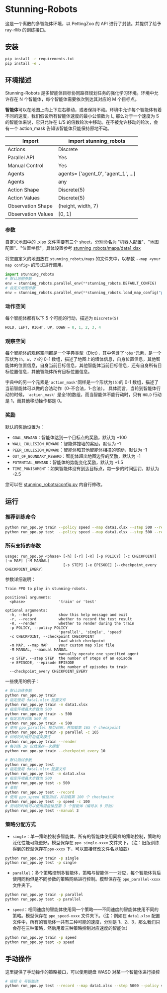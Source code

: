 # Stunning-Robots

这是一个离散的多智能体环境，以 PettingZoo 的 API 进行了封装。并提供了给予 ray-rllib 的训练接口。
 

## 安装

```bash
pip install -r requirements.txt
pip install -e .
```

## 环境描述

Stunning-Robots 是多智能体目标协同路径规划任务的强化学习环境。环境中允许存在 N 个智能体，每个智能体需要依次到达其对应的 M 个目标点。

**智能体**可以在地图上向上下左右移动，或者保持不动。环境中允许每个智能体有着不同的速度，我们假设所有智能体速度的最小公倍数为 L, 那么对于一个速度为 S 的智能体来说，它只允许在 L/S 的倍数轮次中移动。在不被允许移动的轮次，会有一个 action_mask 告知该智能体只能保持原地不动。

| Import             | import stunning_robots |
|--------------------|--------------------------------------|
| Actions            | Discrete                             |
| Parallel API       | Yes                                  |
| Manual Control     | Yes                                  |
| Agents             | agents= ['agent_0', 'agent_1', ...]  |
| Agents             | any                                  |
| Action Shape       | Discrete(5)                          |
| Action Values      | Discrete(5)                          |
| Observation Shape  | (height, width, 7)                   |                                    
| Observation Values | [0, 1]                               |                                      

### 参数

自定义地图中的 .xlsx 文件需要有三个 sheet，分别命名为 "机器人配置"、"地图配置"、"位置坐标"。具体设置参考 [stunning_robots/maps/data1.xlsx](stunning_robots/maps/data1.xlsx)

将您自定义的地图放在 `stunning_robots/maps` 的文件夹中，以参数 `--map <your map config>` 的形式进行调用。
```python
import stunning_robots
# 默认地图参数
env = stunning_robots.parallel_env(**stunning_robots.DEFAULT_CONFIG) 
# 自定义地图参数
env = stunning_robots.parallel_env(**stunning_robots.load_map_config("path/to/custom/maps/data.xlsx")) 
```
### 动作空间
每个智能体都有以下 5 个可能的行动，描述为 `Discrete(5)`
```python
HOLD, LEFT, RIGHT, UP, DOWN = 0, 1, 2, 3, 4
```

### 观察空间

每个智能体的观察空间都是一个字典类型（Dict），其中包含了`'obs'`元素，是一个形状为`(h, w, 7)`的 0-1 数组，描述了地图上的墙体信息，自身位置信息，其他智能体的位置信息，自身当前目标信息，其他智能体当前目标信息，还有自身所有目标位置信息，其他智能体所有目标位置信息。

字典中的另一个元素是`'action_mask'`同样是一个形状为`(5)`的 0-1 数组，描述了当前智能体可以做的合法动作（0-不合法，1-合法）。 具体而言，当轮到智能体行动的时候，`'action_mask'` 是全1的数组，而当智能体不能行动时，只有 `HOLD` 行动是 1，而其他移动操作都是 0。

### 奖励

默认的奖励设置为：

- `GOAL_REWARD`：智能体达到一个目标点的奖励，默认为 +100
- `WALL_COLLISION_REWARD`：智能体撞墙的奖励，默认为 -1
- `PEER_COLLISION_REWARD`：智能体和其他智能体相撞的奖励，默认为 -1
- `OUT_OF_BOUNDARY_REWARD`：智能体超出地图边界的奖励，默认为 -1
- `POTENTIAL_REWARD`：智能体的势能变化奖励，默认为 +1.5
- `TIME_PUNISHMENT`：如果智能体没有到达目标点，每一步的时间惩罚，默认为 -2.5

您可以在 [stunning_robots/config.py](stunning_robots/config.py) 内自行修改。

## 运行

### 推荐训练命令

```bash
python run_ppo.py train --policy speed --map data1.xlsx --step 500 --render --episode 200
python run_ppo.py test  --policy speed --map data1.xlsx --step 500 --record
```

### 所有支持的参数

```
usage: run_ppo.py <phase> [-h] [-r] [-R] [-p POLICY] [-c CHECKPOINT] [-m MAP] [-M MANUAL] 
                          [-s STEP] [-e EPISODE] [--checkpoint_every CHECKPOINT_EVERY] 
```
参数详细说明：
```
Train PPO to play in stunning-robots.

positional arguments:
  <phase>               'train' or 'test'

optional arguments:
  -h, --help            show this help message and exit
  -r, --record          whether to record the test result
  -R, --render          whether to render during the train
  -p POLICY, --policy POLICY
                        'parallel', 'single', 'speed'
  -c CHECKPOINT, --checkpoint CHECKPOINT
                        load which checkpoint
  -m MAP, --map MAP     your custom map xlsx file
  -M MANUAL, --manual MANUAL
                        manually operate one specified agent
  -s STEP, --step STEP  the number of steps of an episode
  -e EPISODE, --episode EPISODE
                        the number of episodes to train
  --checkpoint_every CHECKPOINT_EVERY
```
一些使用的例子：
```bash
# 默认训练参数
python run_ppo.py train
# 指定使用 data1.xlsx 配置文件 
python run_ppo.py train -m data1.xlsx
# 指定环境最大步数为 500 
python run_ppo.py train -s 500
# 指定总共训练 500 轮
python run_ppo.py train -e 500
# 使用 ppo_parallel 模型训练，并加载第 165 个 checkpoint
python run_ppo.py train -p parallel -c 165
# 训练的时候开启渲染模式
python run_ppo.py train --render
# 每训练 10 轮就保存一次模型
python run_ppo.py train --checkpoint_every 10

# 默认测试参数
python run_ppo.py test
# 指定使用 data1.xlsx 配置文件 
python run_ppo.py test -m data1.xlsx
# 指定环境最大步数为 500 
python run_ppo.py test -s 500
# 录制
python run_ppo.py test --record
# 使用 ppo_speed 模型测试，并加载第 100 个 checkpoint
python run_ppo.py test -p speed -c 100
# 测试的时候可以使用键盘操控第 3 个智能体（编号从 0 开始）
python run_ppo.py test --manual 3

```

### 策略分配方式

- `single`：单一策略控制多智能体，所有的智能体使用同样的策略控制，策略的泛化性能可能更好。模型保存在 `ppo_single-xxxx` 文件夹下。（注：旧版训练得到的模型保存在`ppo-xxxx` 下，可以直接修改文件名以加载）

```bash
python run_ppo.py train -p single
python run_ppo.py test -p single
```
- `parallel`：多个策略控制多智能体，策略与智能体一一对应，每个智能体背后使用同构但是不同参数的策略网络进行控制。模型保存在 `ppo_parallel-xxxx` 文件夹下。

```bash
python run_ppo.py train -p parallel
python run_ppo.py test -p parallel
```

- `speed`：相同速度的智能体使用同一个策略——不同速度的智能体使用不同的策略。模型保存在 `ppo_speed-xxxx` 文件夹下。（注：例如在 `data1.xlsx` 配置文件中，所有的智能体一共有三种可能的速度，分别是 1、2、3，那么我们只会存在三种策略，然后用着三种策略控制对应速度的智能体）

```bash
python run_ppo.py train -p speed
python run_ppo.py test -p speed
```


## 手动操作

这里提供了手动操作的策略接口，可以使用键盘 WASD 对某一个智能体进行操控

```bash
# 操控 0 号智能体
python run_ppo.py test --record --map data1.xlsx --step 5000 --policy speed --manual 0
```
